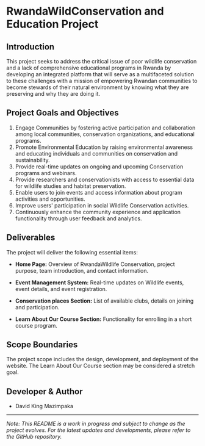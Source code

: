 # RwandaWildConservation and Education Project

## Introduction

This project seeks to address the critical issue of poor wildlife conservation and a lack of comprehensive educational programs in Rwanda by developing an integrated platform that will serve as a multifaceted solution to these challenges with a mission of empowering Rwandan communities to become stewards of their natural environment by knowing what they are preserving and why they are doing it.

## Project Goals and Objectives

1. Engage Communities by fostering active participation and collaboration among local communities, conservation organizations, and educational programs.
2. Promote Environmental Education by raising environmental awareness and educating individuals and communities on conservation and sustainability.
3. Provide real-time updates on ongoing and upcoming Conservation programs and webinars.
4. Provide researchers and conservationists with access to essential data for wildlife studies and habitat preservation.
5. Enable users to join events and access information about program activities and opportunities.
6. Improve users' participation in social Wildlife Conservation activities.
7. Continuously enhance the community experience and application functionality through user feedback and analytics.

## Deliverables

The project will deliver the following essential items:

- **Home Page:** Overview of RwandaWildlife Conservation, project purpose, team introduction, and contact information.

- **Event Management System:** Real-time updates on Wildlife events, event details, and event registration.

- **Conservation places Section:** List of available clubs, details on joining and participation.

- **Learn About Our Course Section:** Functionality for enrolling in a short course program.

## Scope Boundaries

The project scope includes the design, development, and deployment of the website. The Learn About Our Course section may be considered a stretch goal.

## Developer & Author

- David King Mazimpaka

---

*Note: This README is a work in progress and subject to change as the project evolves. For the latest updates and developments, please refer to the GitHub repository.*
